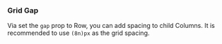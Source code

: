 ### Grid Gap

Via set the `gap` prop to Row, you can add spacing to child Columns. It is recommended to use `(8n)px` as the grid spacing.
